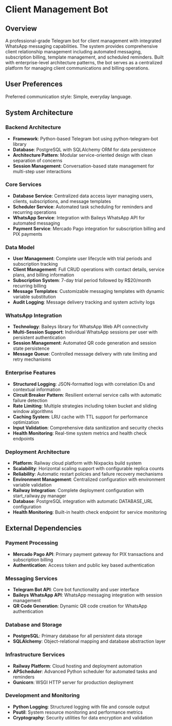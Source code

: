 # Client Management Bot

## Overview

A professional-grade Telegram bot for client management with integrated WhatsApp messaging capabilities. The system provides comprehensive client relationship management including automated messaging, subscription billing, template management, and scheduled reminders. Built with enterprise-level architecture patterns, the bot serves as a centralized platform for managing client communications and billing operations.

## User Preferences

Preferred communication style: Simple, everyday language.

## System Architecture

### Backend Architecture
- **Framework**: Python-based Telegram bot using python-telegram-bot library
- **Database**: PostgreSQL with SQLAlchemy ORM for data persistence
- **Architecture Pattern**: Modular service-oriented design with clean separation of concerns
- **Session Management**: Conversation-based state management for multi-step user interactions

### Core Services
- **Database Service**: Centralized data access layer managing users, clients, subscriptions, and message templates
- **Scheduler Service**: Automated task scheduling for reminders and recurring operations
- **WhatsApp Service**: Integration with Baileys WhatsApp API for automated messaging
- **Payment Service**: Mercado Pago integration for subscription billing and PIX payments

### Data Model
- **User Management**: Complete user lifecycle with trial periods and subscription tracking
- **Client Management**: Full CRUD operations with contact details, service plans, and billing information
- **Subscription System**: 7-day trial period followed by R$20/month recurring billing
- **Message Templates**: Customizable messaging templates with dynamic variable substitution
- **Audit Logging**: Message delivery tracking and system activity logs

### WhatsApp Integration
- **Technology**: Baileys library for WhatsApp Web API connectivity
- **Multi-Session Support**: Individual WhatsApp sessions per user with persistent authentication
- **Session Management**: Automated QR code generation and session state persistence
- **Message Queue**: Controlled message delivery with rate limiting and retry mechanisms

### Enterprise Features
- **Structured Logging**: JSON-formatted logs with correlation IDs and contextual information
- **Circuit Breaker Pattern**: Resilient external service calls with automatic failure detection
- **Rate Limiting**: Multiple strategies including token bucket and sliding window algorithms
- **Caching System**: LRU cache with TTL support for performance optimization
- **Input Validation**: Comprehensive data sanitization and security checks
- **Health Monitoring**: Real-time system metrics and health check endpoints

### Deployment Architecture
- **Platform**: Railway cloud platform with Nixpacks build system
- **Scalability**: Horizontal scaling support with configurable replica counts
- **Reliability**: Automatic restart policies and failure recovery mechanisms
- **Environment Management**: Centralized configuration with environment variable validation
- **Railway Integration**: Complete deployment configuration with start_railway.py manager
- **Database**: PostgreSQL integration with automatic DATABASE_URL configuration
- **Health Monitoring**: Built-in health check endpoint for service monitoring

## External Dependencies

### Payment Processing
- **Mercado Pago API**: Primary payment gateway for PIX transactions and subscription billing
- **Authentication**: Access token and public key based authentication

### Messaging Services
- **Telegram Bot API**: Core bot functionality and user interface
- **Baileys WhatsApp API**: WhatsApp messaging integration with session management
- **QR Code Generation**: Dynamic QR code creation for WhatsApp authentication

### Database and Storage
- **PostgreSQL**: Primary database for all persistent data storage
- **SQLAlchemy**: Object-relational mapping and database abstraction layer

### Infrastructure Services
- **Railway Platform**: Cloud hosting and deployment automation
- **APScheduler**: Advanced Python scheduler for automated tasks and reminders
- **Gunicorn**: WSGI HTTP server for production deployment

### Development and Monitoring
- **Python Logging**: Structured logging with file and console output
- **Psutil**: System resource monitoring and performance metrics
- **Cryptography**: Security utilities for data encryption and validation